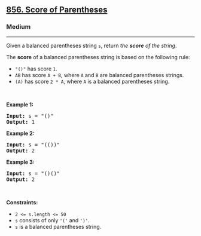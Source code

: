 <h2><a href="https://leetcode.com/problems/score-of-parentheses/">856. Score of Parentheses</a></h2><h3>Medium</h3><hr><div bis_skin_checked="1"><p>Given a balanced parentheses string <code>s</code>, return <em>the <strong>score</strong> of the string</em>.</p>

<p>The <strong>score</strong> of a balanced parentheses string is based on the following rule:</p>

<ul>
	<li><code>"()"</code> has score <code>1</code>.</li>
	<li><code>AB</code> has score <code>A + B</code>, where <code>A</code> and <code>B</code> are balanced parentheses strings.</li>
	<li><code>(A)</code> has score <code>2 * A</code>, where <code>A</code> is a balanced parentheses string.</li>
</ul>

<p>&nbsp;</p>
<p><strong class="example">Example 1:</strong></p>

<pre><strong>Input:</strong> s = "()"
<strong>Output:</strong> 1
</pre>

<p><strong class="example">Example 2:</strong></p>

<pre><strong>Input:</strong> s = "(())"
<strong>Output:</strong> 2
</pre>

<p><strong class="example">Example 3:</strong></p>

<pre><strong>Input:</strong> s = "()()"
<strong>Output:</strong> 2
</pre>

<p>&nbsp;</p>
<p><strong>Constraints:</strong></p>

<ul>
	<li><code>2 &lt;= s.length &lt;= 50</code></li>
	<li><code>s</code> consists of only <code>'('</code> and <code>')'</code>.</li>
	<li><code>s</code> is a balanced parentheses string.</li>
</ul>
</div>